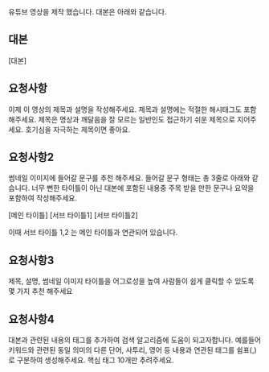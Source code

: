 유튜브 영상을 제작 했습니다. 대본은 아래와 같습니다.

## 대본

[대본]

## 요청사항

이제 이 영상의 제목과 설명을 작성해주세요. 제목과 설명에는 적절한 해시태그도 포함 해주세요.
제목은 명상과 깨달음을 잘 모르는 일반인도 접근하기 쉬운 제목으로 지어주세요. 호기심을 자극하는 제목이면 좋아요.

## 요청사항2

썸네일 이미지에 들어갈 문구를 추천 해주세요. 들어갈 문구 형태는 총 3줄로 아래와 같습니다.
너무 뻔한 타이틀이 아닌 대본에 포함된 내용중 주목 받을 만한 문구나 요약을 포함하여 작성해주세요.

[메인 타이틀]
[서브 타이틀1]
[서브 타이틀2]

이때 서브 타이틀 1,2 는 메인 타이틀과 연관되어 있습니다.

## 요청사항3

제목, 설명, 썸네일 이미지 타이틀을 어그로성을 높여 사람들이 쉽게 클릭할 수 있도록 몇 가지 추천 해주세요

## 요청사항4

대본과 관련된 내용의 태그를 추가하여 검색 알고리즘에 도움이 되고자합니다. 예를들어 키워드와 관련된 동일 의미의 다른 단어, 사투리, 영어 등 내용과 연관된 태그를 쉼표(,)로 구분하여 생성해주세요. 핵심 태그 10개만 추려주세요.